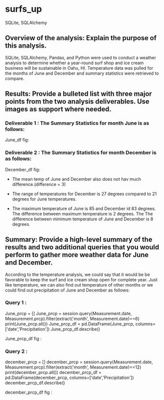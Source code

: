 # surfs_up
SQLite, SQLAlchemy

## Overview of the analysis: Explain the purpose of this analysis.
SQLite, SQLAlchemy, Pandas, and Python were used to conduct a weather analysis to determine whether a year-round surf shop and ice cream business will be sustainable in Oahu, HI.
Temperature data was pulled for the months of June and December and summary statistics were retrieved to compare.


## Results: Provide a bulleted list with three major points from the two analysis deliverables. Use images as support where needed.
### Deliverable 1 : The Summary Statistics for month June is as follows:

June_df fig: 

### Deliverable 2 : The Summary Statistics for month December is as follows:

December_df fig: 

- The mean temp of June and December also does not hav much difference.(difference = 3)

- The range of temperatures for December is 27 degrees compared to 21 degrees for June temperatures.

- The maximum temperature of June is 85 and December id 83 degrees. The difference between maximum temperature is 2 degrees. The The difference between minimum temperature of June and December is 
8 degrees.

## Summary: Provide a high-level summary of the results and two additional queries that you would perform to gather more weather data for June and December.
According to the temperature analysis, we could say that it would be be favorable to keep the surf and ice cream shop open for complete year.
Just like temperature, we can also find out temperature of other months or we could find out precipitation of June and December as follows:


### Query 1 : 
June_prcp = []
June_prcp = session.query(Measurement.date, Measurement.prcp).filter(extract('month', Measurement.date)==6)
print(June_prcp.all())
June_prcp_df = pd.DataFrame(June_prcp, columns=['date','Precipitation'])
June_prcp_df.describe()

June_prcp_df fig :

### Query 2 :  
december_prcp = []
december_prcp = session.query(Measurement.date, Measurement.prcp).filter(extract('month', Measurement.date)==12)
print(december_prcp.all())
december_prcp_df = pd.DataFrame(december_prcp, columns=['date','Precipitation'])
december_prcp_df.describe()

december_prcp_df fig :